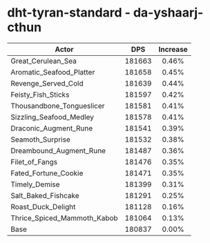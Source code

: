 # dht-tyran-standard - da-yshaarj-cthun
| Actor | DPS | Increase |
|---|:---:|:---:|
|Great_Cerulean_Sea|181663|0.46%|
|Aromatic_Seafood_Platter|181658|0.45%|
|Revenge_Served_Cold|181639|0.44%|
|Feisty_Fish_Sticks|181597|0.42%|
|Thousandbone_Tongueslicer|181581|0.41%|
|Sizzling_Seafood_Medley|181578|0.41%|
|Draconic_Augment_Rune|181541|0.39%|
|Seamoth_Surprise|181532|0.38%|
|Dreambound_Augment_Rune|181487|0.36%|
|Filet_of_Fangs|181476|0.35%|
|Fated_Fortune_Cookie|181471|0.35%|
|Timely_Demise|181399|0.31%|
|Salt_Baked_Fishcake|181291|0.25%|
|Roast_Duck_Delight|181128|0.16%|
|Thrice_Spiced_Mammoth_Kabob|181064|0.13%|
|Base|180837|0.00%|
